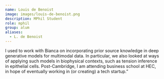 ```yaml
---
name: Louis de Benoist
image: images/louis-de-benoist.png
description: MPhil Student
role: mphil
group: alum
aliases:
  - L. de Benoist
---
```


I used to work with Bianca on incorporating prior source knowledge in deep generative models for multimodal data. In particular, we also looked at ways of applying such models in biophysical contexts, such as tension inference in epithelial cells. Post-Cambridge, I am attending business school at HEC, in hope of eventually working in (or creating) a tech startup.”

